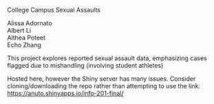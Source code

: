 College Campus Sexual Assaults

Alissa Adornato  
Albert Li  
Althea Poteet  
Echo Zhang  

This project explores reported sexual assault data, emphasizing cases flagged due to mishandling (involving student athletes)

Hosted here, however the Shiny server has many issues. Consider cloning/downloading the repo rather than attempting to use the link:  
https://anuto.shinyapps.io/info-201-final/
